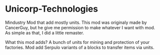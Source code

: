 # Unicorp-Technologies
Mindustry Mod that add mostly units.
This mod was originaly made by CancerGuy, but he give me permission to make whatever I want with mod. As simple as that, I did a little remaster.

What this mod adds? A bunch of units for mining and protection of your factories. Mod add Serpulo variants of a blocks to transfer items via units.
